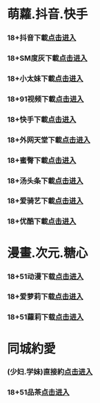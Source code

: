 # 萌蘿.抖音.快手
### 18+抖音下載<a rel="nofollow noopener" href="https://prb2y0q5rzuk.top/?channel_code=MIM05BBG " target="_blank">点击进入</a>
### 18+SM度灰下載<a rel="nofollow noopener" href="https://44cec793.yrpwateb.cc/chan/h56418/wukq4" target="_blank">点击进入</a>
### 18+小太妹下載<a rel="nofollow noopener" href="https://xfmdmri7bhe9.top/?channel_code=MIM03BBG" target="_blank">点击进入</a>
### 18+91视频下載<a rel="nofollow noopener" href="https://88c1e.kmrrnxhmj.com/chan-4780/aff-ktWnZ" target="_blank">点击进入</a>
### 18+快手下載<a rel="nofollow noopener" href="https://iyzkqv8cre2z.top/?channel_code=MIM04BBG" target="_blank">点击进入</a>
### 18+外网天堂下載<a rel="nofollow noopener" href="https://acaa62.qianrehvw.com/aff-Mje8" target="_blank">点击进入</a>
### 18+蜜臀下載<a rel="nofollow noopener" href="https://vwgqgql4u9tr.top/?channel_code=MIM18BBG" target="_blank">点击进入</a>
### 18+汤头条下載<a rel="nofollow noopener" href="https://9bfbbd.fcgfazs.tips/chan/a14565/eMA29" target="_blank">点击进入</a>
### 18+爱骑艺下載<a rel="nofollow noopener" href="https://ir3h8vnlcyhd.top/?channel_code=MIM12BBG" target="_blank">点击进入</a>
### 18+优酷下載<a rel="nofollow noopener" href="https://cot3lquomekx.top/?channel_code=MIM13BBG" target="_blank">点击进入</a>
# 漫畫.次元.糖心
### 18+51动漫下载<a rel="nofollow noopener" href="https://51f6ae2.puemrdxqn.com/?code=ahbFk&c=16921" target="_blank">点击进入</a>
### 18+爱萝莉下载<a rel="nofollow noopener" href="https://apwbf4tmu3yg.top/?channel_code=MIM33BBG" target="_blank">点击进入</a>
### 18+51蘿莉下载<a rel="nofollow noopener" href="https://e03bad97.umgfgq.com/chan/GS1525/SWKC" target="_blank">点击进入</a>
# 同城約愛
### (少妇.学妹)直接約<a rel="nofollow noopener" href="https://jy.caoyu3.cn/su.html?t=001gz_298" target="_blank">点击进入</a>
### 18+51品茶<a rel="nofollow noopener" href="https://2e9f25.f9fee9e5f.com/?code=aZJ6Q&c=16921" target="_blank">点击进入</a>

